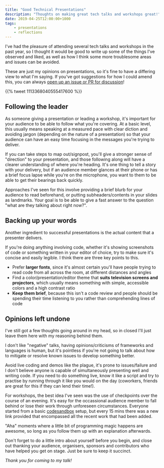 ```yaml
---
title: "Good Technical Presentations"
description: "Thoughts on making great tech talks and workshops great!"
date: 2019-04-25T12:00:00+1000
tags:
    - presentations
    - reflections
---
```


I've had the pleasure of attending several tech talks and workshops in the past year, so I thought it would be good to write up some of the things I've observed and liked, as well as how I think some more troublesome areas and issues can be avoided.

<!--more-->

These are just my opinions on presentations, so it's fine to have a differing view to what I'm saying. If you've got suggestions for how I could amend this, you can always [open up an issue or PR for discussion](https://source.nchlswhttkr.com)!

{{% tweet 1113368040555417600 %}}

## Following the leader

As someone giving a presentation or leading a workshop, it's important for your audience to be able to follow what you're covering. At a basic level, this usually means speaking at a measured pace with clear diction and avoiding jargon (depending on the nature of a presentation) so that your audience can have an easy time focusing in the messages you're trying to deliver.

If you can take steps to map out/signpost, you'll give a stronger sense of "direction" to your presentation, and those following along will have a clearer understanding of where you're heading. It's one thing to tell a story with your delivery, but if an audience member glances at their phone or has a brief focus lapse while you're on the microphone, you want to them to be able to get their bearings back quickly.

Approaches I've seen for this involve providing a brief blurb for your audience to read beforehand, or putting subheaders/contents in your slides as landmarks. Your goal is to be able to give a fast answer to the question "what are they talking about right now?".

## Backing up your words

Another ingredient to successful presentations is the actual content that a presenter delivers.

If you're doing anything involving code, whether it's showing screenshots of code or something written in your editor of choice, try to make sure it's concise and easily legible. I think there are three key points to this.

-   Prefer **larger fonts**, since it's almost certain you'll have people trying to read code from all across the room, at different distances and angles
-   Find a color/presentation/editor theme that **suits television screens and projectors**, which usually means something with simple, accessible colors and a high contrast ratio
-   **Keep them brief**, because this isn't a code review and people should be spending their time listening to you rather than comprehending lines of code

## Opinions left undone

I've still got a few thoughts going around in my head, so in closed I'll just leave them here with my reasoning behind them.

I don't like "negative" talks, having opinions/criticisms of frameworks and languages is human, but it's pointless if you're not going to talk about how to mitigate or resolve known issues to develop something better.

Avoid live coding and demos like the plague, it's prone to issues/failure and I don't believe anyone is capable of simultaneously presenting well and writing code. If you need to do something live, know it like a script and try to practise by running through it like you would on the day (coworkers, friends are great for this if they can lend their time!).

For workshops, the best idea I've seen was the use of checkpoints over the course of an evening. It's easy for the occassional audience member to fall behind or lose their work through unforeseen circumstances. Everyone started from a basic [codesandbox](https://codesandbox.io) setup, but every 15 mins there was a new link provided that encompassed all the recent work that had been added.

"Aha" moments where a little bit of programming magic happens are awesome, so long as you follow them up with an explanation afterwards.

Don't forget to do a little intro about yourself before you begin, and close out thanking your audience, organisers, sponsors and contributors who have helped you get on stage. Just be sure to keep it succinct.

_Thank you for coming to my talk!_
